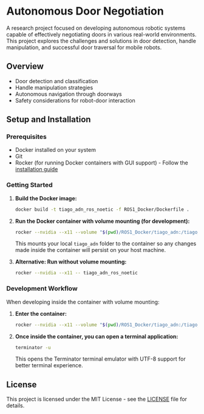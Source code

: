 # Autonomous Door Negotiation

A research project focused on developing autonomous robotic systems capable of effectively negotiating doors in various real-world environments. This project explores the challenges and solutions in door detection, handle manipulation, and successful door traversal for mobile robots.

## Overview

- Door detection and classification
- Handle manipulation strategies
- Autonomous navigation through doorways
- Safety considerations for robot-door interaction

## Setup and Installation

### Prerequisites

- Docker installed on your system
- Git
- Rocker (for running Docker containers with GUI support) - Follow the [installation guide](https://github.com/osrf/rocker)

### Getting Started

1. **Build the Docker image:**

   ```bash
   docker build -t tiago_adn_ros_noetic -f ROS1_Docker/Dockerfile .
   ```

2. **Run the Docker container with volume mounting (for development):**

   ```bash
   rocker --nvidia --x11 --volume "$(pwd)/ROS1_Docker/tiago_adn:/tiago_public_ws/src/tiago_adn" -- tiago_adn_ros_noetic
   ```

   This mounts your local `tiago_adn` folder to the container so any changes made inside the container will persist on your host machine.

3. **Alternative: Run without volume mounting:**

   ```bash
   rocker --nvidia --x11 -- tiago_adn_ros_noetic
   ```

### Development Workflow

When developing inside the container with volume mounting:

1. **Enter the container:**

   ```bash
   rocker --nvidia --x11 --volume "$(pwd)/ROS1_Docker/tiago_adn:/tiago_public_ws/src/tiago_adn" -- tiago_adn_ros_noetic
   ```

2. **Once inside the container, you can open a terminal application:**

   ```bash
   terminator -u
   ```

   This opens the Terminator terminal emulator with UTF-8 support for better terminal experience.

## License

This project is licensed under the MIT License - see the [LICENSE](LICENSE) file for details.